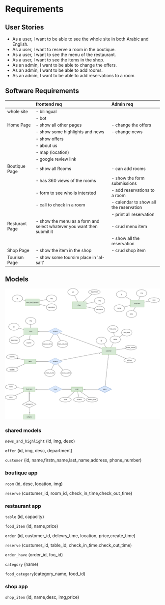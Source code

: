 # Requirements

## User Stories

- As a user, I want to be able to see the whole site in both Arabic and English.
- As a user, I want to reserve a room in the boutique.
- As a user, I want to see the menu of the restaurant.
- As a user, I want to see the items in the shop.
- As an admin, I want to be able to change the offers.
- As an admin, I want to be able to add rooms.
- As an admin, I want to be able to add reservations to a room.

## Software Requirements

|                   |frontend req                        |Admin req|
|:----              |:----                               |:----|
|whole site         |- bilingual| |
|                   |- bot|
|Home Page          |- show all other pages              |- change the offers|
|                   |- show some highlights and news     |- change news|
|                   |- show offers|
|                   |- about us|
|                   |- map (location)                    |
|                   |- google review link                |
|Boutique  Page     |- show all Rooms                    |- can add rooms|
|                   |- has 360 views of the rooms        |- show the form submissions|
|                   |- form to see who is intersted      |- add reservations to a room|
|                   |- call to check in a room           |- calendar to show all the reservation|
|                   |                                    |- print all reservation|
|Resturant Page     |- show the menu as a form and select whatever you want then submit it|- crud menu item|
|                   |                                    |- show all the reservation|
|Shop Page          |- show the item in the shop            |- crud shop item|
|Tourism Page       |- show some toursim place in 'al-salt'| |

## Models

![ERM](./img/beit-aziz-erm.png)

### shared models

`news_and_highlight` (id, img, desc)

`offer` (id, img, desc, department)

`customer` (id, name,firstn_name,last_name,address, phone_number)

### boutique app

`room` (id, desc, location, img)

`reserve` (custumer_id, room_id, check_in_time,check_out_time)

### restaurant app

`table` (id, capacity)

`food_item` (id, name,price)

`order` (id, customer_id, delevry_time, location, price,create_time)

`reserve` (custumer_id, table_id, check_in_time,check_out_time)

`order_have` (order_id, foo_id)

`category` (name)

`food_category`(category_name, food_id)

### shop app

`shop_item` (id, name,desc, img,price)
